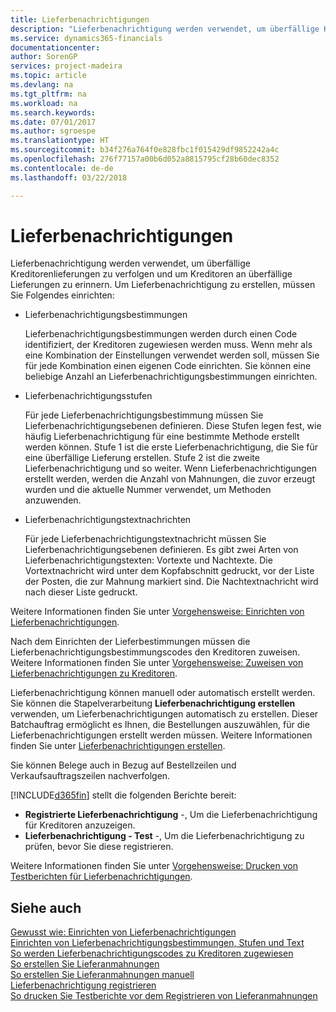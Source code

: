 ```yaml
---
title: Lieferbenachrichtigungen
description: "Lieferbenachrichtigung werden verwendet, um überfällige Kreditorenlieferungen zu verfolgen und um  Kreditoren an überfällige Lieferungen zu erinnern."
ms.service: dynamics365-financials
documentationcenter: 
author: SorenGP
services: project-madeira
ms.topic: article
ms.devlang: na
ms.tgt_pltfrm: na
ms.workload: na
ms.search.keywords: 
ms.date: 07/01/2017
ms.author: sgroespe
ms.translationtype: HT
ms.sourcegitcommit: b34f276a764f0e828fbc1f015429df9852242a4c
ms.openlocfilehash: 276f77157a00b6d052a8815795cf28b60dec8352
ms.contentlocale: de-de
ms.lasthandoff: 03/22/2018

---
```

# <a name="delivery-reminders"></a>Lieferbenachrichtigungen
Lieferbenachrichtigung werden verwendet, um überfällige Kreditorenlieferungen zu verfolgen und um  Kreditoren an überfällige Lieferungen zu erinnern. Um Lieferbenachrichtigung zu erstellen, müssen Sie Folgendes einrichten:  

- Lieferbenachrichtigungsbestimmungen  

    Lieferbenachrichtigungsbestimmungen werden durch einen Code identifiziert, der Kreditoren zugewiesen werden muss. Wenn mehr als eine Kombination der Einstellungen verwendet werden soll, müssen Sie für jede Kombination einen eigenen Code einrichten. Sie können eine beliebige Anzahl an Lieferbenachrichtigungsbestimmungen einrichten.  

- Lieferbenachrichtigungsstufen  

    Für jede Lieferbenachrichtigungsbestimmung müssen Sie Lieferbenachrichtigungsebenen definieren. Diese Stufen legen fest, wie häufig Lieferbenachrichtigung für eine bestimmte Methode erstellt werden können. Stufe 1 ist die erste Lieferbenachrichtigung, die Sie für eine überfällige Lieferung erstellen. Stufe 2 ist die zweite Lieferbenachrichtigung und so weiter. Wenn Lieferbenachrichtigungen erstellt werden, werden die Anzahl von Mahnungen, die zuvor erzeugt wurden und die aktuelle Nummer verwendet, um Methoden anzuwenden.  

- Lieferbenachrichtigungstextnachrichten  

    Für jede Lieferbenachrichtigungstextnachricht müssen Sie Lieferbenachrichtigungsebenen definieren. Es gibt zwei Arten von Lieferbenachrichtigungstexten: Vortexte und Nachtexte. Die Vortextnachricht wird unter dem Kopfabschnitt gedruckt, vor der Liste der Posten, die zur Mahnung markiert sind. Die Nachtextnachricht wird nach dieser Liste gedruckt.  

Weitere Informationen finden Sie unter [Vorgehensweise: Einrichten von Lieferbenachrichtigungen](how-to-set-up-delivery-reminder-terms-levels-and-text.md).  

Nach dem Einrichten der Lieferbestimmungen müssen die Lieferbenachrichtigungsbestimmungscodes den Kreditoren zuweisen. Weitere Informationen finden Sie unter [Vorgehensweise: Zuweisen von Lieferbenachrichtigungen zu Kreditoren](how-to-assign-delivery-reminder-codes-to-vendors.md).  

Lieferbenachrichtigung können manuell oder automatisch erstellt werden. Sie können die Stapelverarbeitung **Lieferbenachrichtigung erstellen** verwenden, um Lieferbenachrichtigungen automatisch zu erstellen. Dieser Batchauftrag ermöglicht es Ihnen, die Bestellungen auszuwählen, für die Lieferbenachrichtigungen erstellt werden müssen. Weitere Informationen finden Sie unter [Lieferbenachrichtigungen erstellen](how-to-issue-delivery-reminders.md).  

Sie können Belege auch in Bezug auf Bestellzeilen und Verkaufsauftragszeilen nachverfolgen.  

[!INCLUDE[d365fin](../../includes/d365fin_md.md)] stellt die folgenden Berichte bereit:  

- **Registrierte Lieferbenachrichtigung** -, Um die Lieferbenachrichtigung für Kreditoren anzuzeigen.  
- **Lieferbenachrichtigung - Test** -, Um die Lieferbenachrichtigung zu prüfen, bevor Sie diese registrieren.  

Weitere Informationen finden Sie unter [Vorgehensweise: Drucken von Testberichten für  Lieferbenachrichtigungen](how-to-print-test-reports-for-delivery-reminders.md).  

## <a name="see-also"></a>Siehe auch  
 [Gewusst wie: Einrichten von Lieferbenachrichtigungen](how-to-set-up-delivery-reminders.md)   
 [Einrichten von Lieferbenachrichtigungsbestimmungen, Stufen und Text](how-to-set-up-delivery-reminder-terms-levels-and-text.md)   
 [So werden Lieferbenachrichtigungscodes zu Kreditoren zugewiesen](how-to-assign-delivery-reminder-codes-to-vendors.md)   
 [So erstellen Sie Lieferanmahnungen](how-to-generate-delivery-reminders.md)   
 [So erstellen Sie Lieferanmahnungen manuell](how-to-create-delivery-reminders-manually.md)   
 [Lieferbenachrichtigung registrieren](how-to-issue-delivery-reminders.md)   
 [So drucken Sie Testberichte vor dem Registrieren von Lieferanmahnungen](how-to-print-test-reports-for-delivery-reminders.md)

